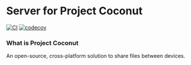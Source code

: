 # Server for Project Coconut

[![CI](https://github.com/jaeha-choi/Proj_Coconut_Server/actions/workflows/CI.yml/badge.svg)](https://github.com/jaeha-choi/Proj_Coconut_Server/actions/workflows/CI.yml)
[![codecov](https://codecov.io/gh/jaeha-choi/Proj_Coconut_Server/branch/master/graph/badge.svg?token=8JIUNFLL8N)](https://codecov.io/gh/jaeha-choi/Proj_Coconut_Server)

### What is Project Coconut

An open-source, cross-platform solution to share files between devices.